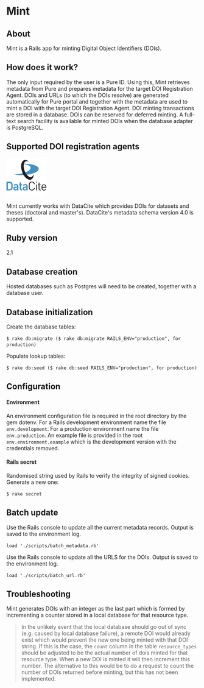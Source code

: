 Mint
==
About
-
Mint is a Rails app for minting Digital Object Identifiers (DOIs).

How does it work?
-
The only input required by the user is a Pure ID. Using this, Mint retrieves
metadata from Pure and prepares metadata for the target DOI Registration Agent.
DOIs and URLs (to which the DOIs resolve) are generated automatically for Pure
portal and together with the metadata are used to mint a DOI with the target
DOI Registration Agent. DOI minting transactions are stored in a database.
DOIs can be reserved for deferred minting. A full-text search facility is
available for minted DOIs when the database adapter is PostgreSQL.

Supported DOI registration agents
-
![DataCite logo](/app/assets/images/datacite-logo.png)

Mint currently works with DataCite which provides DOIs for datasets and theses (doctoral and master's).
DataCite's metadata schema version 4.0 is supported.


Ruby version
-
2.1


Database creation
-
Hosted databases such as Postgres will need to be created, together with a
database user.

Database initialization
-
Create the database tables:
```
$ rake db:migrate ($ rake db:migrate RAILS_ENV="production", for production)
```
Populate lookup tables:
```
$ rake db:seed ($ rake db:seed RAILS_ENV="production", for production)
```

Configuration
-
#### Environment
An environment configuration file is required in the root directory by the gem
dotenv. For a  Rails development environment name the file
```env.development```. For  a production environment name the file
```env.production```. An example file is provided in the root
```env.environment.example``` which is the development version with the
credentials removed.

#### Rails secret
Randomised string used by Rails to verify the integrity of signed cookies.
Generate a new one:
```
$ rake secret
```

Batch update
-
Use the Rails console to update all the current metadata records. Output is
saved to the environment log.
```
load './scripts/batch_metadata.rb'
```
Use the Rails console to update all the URLS for the DOIs. Output is
saved to the environment log.
```
load './scripts/batch_url.rb'
```

Troubleshooting
-
Mint generates DOIs with an integer as the last part which is formed by
incrementing a counter stored in a local database for that resource type.
>In the unlikely event that the local database should go out of sync (e.g.
caused by local database failure), a remote DOI
would already exist which would prevent the new one being minted with that DOI
string. If this is the case, the ```count``` column in the table
```resource_types``` should be adjusted to be the actual number of
dois minted for that resource type. When a new DOI is minted it will then increment
this number. The alternative to this would be to do a request to count the
number of DOIs returned before minting, but this has not been implemented.